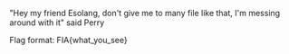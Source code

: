 "Hey my friend Esolang, don't give me to many file like that, I'm messing around with it" said Perry

Flag format: FIA{what_you_see}
